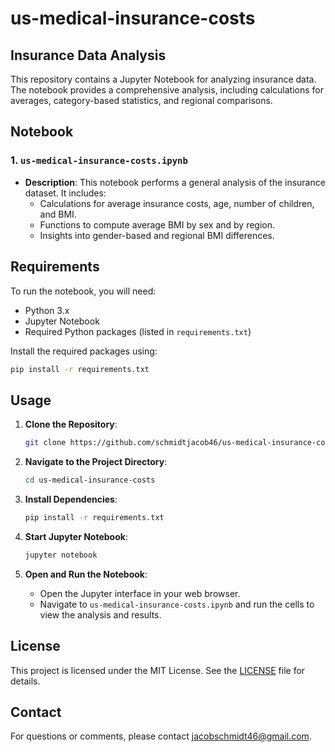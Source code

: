 # us-medical-insurance-costs

## Insurance Data Analysis

This repository contains a Jupyter Notebook for analyzing insurance data. The notebook provides a comprehensive analysis, including calculations for averages, category-based statistics, and regional comparisons.

## Notebook

### 1. `us-medical-insurance-costs.ipynb`
- **Description**: This notebook performs a general analysis of the insurance dataset. It includes:
  - Calculations for average insurance costs, age, number of children, and BMI.
  - Functions to compute average BMI by sex and by region.
  - Insights into gender-based and regional BMI differences.

## Requirements

To run the notebook, you will need:

- Python 3.x
- Jupyter Notebook
- Required Python packages (listed in `requirements.txt`)

Install the required packages using:

```bash
pip install -r requirements.txt
```

## Usage

1. **Clone the Repository**:
    ```bash
    git clone https://github.com/schmidtjacob46/us-medical-insurance-costs.git
    ```

2. **Navigate to the Project Directory**:
    ```bash
    cd us-medical-insurance-costs
    ```

3. **Install Dependencies**:
    ```bash
    pip install -r requirements.txt
    ```

4. **Start Jupyter Notebook**:
    ```bash
    jupyter notebook
    ```

5. **Open and Run the Notebook**:
   - Open the Jupyter interface in your web browser.
   - Navigate to `us-medical-insurance-costs.ipynb` and run the cells to view the analysis and results.

## License

This project is licensed under the MIT License. See the [LICENSE](LICENSE) file for details.

## Contact

For questions or comments, please contact [jacobschmidt46@gmail.com](mailto:jacobschmidt46@gmail.com).

